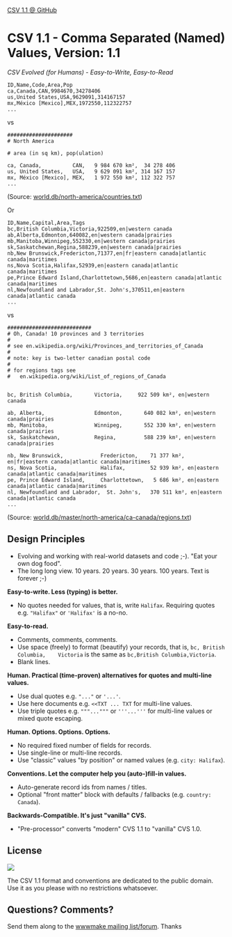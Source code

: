 [CSV 1.1 @ GitHub](https://github.com/csv11)


# CSV 1.1 - Comma Separated (Named) Values, Version: 1.1

_CSV Evolved (for Humans) - Easy-to-Write, Easy-to-Read_


```
ID,Name,Code,Area,Pop
ca,Canada,CAN,9984670,34278406
us,United States,USA,9629091,314167157
mx,México [Mexico],MEX,1972550,112322757
...
```

vs

```
#####################
# North America

# area (in sq km), pop(ulation)

ca, Canada,          CAN,   9 984 670 km²,  34 278 406
us, United States,   USA,   9 629 091 km², 314 167 157
mx, México [Mexico], MEX,   1 972 550 km², 112 322 757
...
```

(Source: [world.db/north-america/countries.txt](https://github.com/openmundi/world.db/blob/master/north-america/countries.txt))

Or

```
ID,Name,Capital,Area,Tags
bc,British Columbia,Victoria,922509,en|western canada
ab,Alberta,Edmonton,640082,en|western canada|prairies
mb,Manitoba,Winnipeg,552330,en|western canada|prairies
sk,Saskatchewan,Regina,588239,en|western canada|prairies
nb,New Brunswick,Fredericton,71377,en|fr|eastern canada|atlantic canada|maritimes
ns,Nova Scotia,Halifax,52939,en|eastern canada|atlantic canada|maritimes
pe,Prince Edward Island,Charlottetown,5686,en|eastern canada|atlantic canada|maritimes
nl,Newfoundland and Labrador,St. John's,370511,en|eastern canada|atlantic canada
...
```

vs

```
###########################
# Oh, Canada! 10 provinces and 3 territories
#
# see en.wikipedia.org/wiki/Provinces_and_territories_of_Canada
#
# note: key is two-letter canadian postal code
#
# for regions tags see
#   en.wikipedia.org/wiki/List_of_regions_of_Canada


bc, British Columbia,       Victoria,     922 509 km², en|western canada

ab, Alberta,                Edmonton,       640 082 km², en|western canada|prairies
mb, Manitoba,               Winnipeg,       552 330 km², en|western canada|prairies
sk, Saskatchewan,           Regina,         588 239 km², en|western canada|prairies

nb, New Brunswick,            Fredericton,    71 377 km², en|fr|eastern canada|atlantic canada|maritimes
ns, Nova Scotia,              Halifax,        52 939 km², en|eastern canada|atlantic canada|maritimes
pe, Prince Edward Island,     Charlottetown,   5 686 km², en|eastern canada|atlantic canada|maritimes
nl, Newfoundland and Labrador,  St. John's,   370 511 km², en|eastern canada|atlantic canada
...
```

(Source: [world.db/master/north-america/ca-canada/regions.txt](https://github.com/openmundi/world.db/blob/master/north-america/ca-canada/regions.txt))



## Design Principles

- Evolving and working with real-world datasets and code ;-). "Eat your own dog food".
- The long long view. 10 years. 20 years. 30 years. 100 years. Text is forever ;-)

**Easy-to-write. Less (typing) is better.**

- No quotes needed for values, that is, write `Halifax`. Requiring quotes e.g. `"Halifax"` or `'Halifax'` is a no-no.   


**Easy-to-read.** 

- Comments, comments, comments.
- Use space (freely) to format (beautify) your records, that is, `bc, British Columbia,    Victoria` is the same as `bc,British Columbia,Victoria`.
- Blank lines.

**Human. Practical (time-proven) alternatives for quotes and multi-line values.**

- Use dual quotes e.g. `"..."` or `'...'`.
- Use here documents e.g. `<<TXT ... TXT` for multi-line values.
- Use triple quotes e.g. `"""..."""` or `'''...'''` for multi-line values or mixed quote escaping.

**Human. Options. Options. Options.**

- No required fixed number of fields for records.
- Use single-line or multi-line records.
- Use "classic" values "by position" or named values (e.g. `city: Halifax`).

**Conventions. Let the computer help you (auto-)fill-in values.**

- Auto-generate record ids from names / titles.
- Optional "front matter" block with defaults / fallbacks (e.g. `country: Canada`).

**Backwards-Compatible. It's just "vanilla" CVS.**

- "Pre-processor" converts "modern" CVS 1.1 to "vanilla" CVS 1.0.




## License

![](https://publicdomainworks.github.io/buttons/zero88x31.png)

The CSV 1.1 format and conventions are dedicated to the public domain.
Use it as you please with no restrictions whatsoever.

## Questions? Comments?

Send them along to the [wwwmake mailing list/forum](http://groups.google.com/group/wwwmake). Thanks
